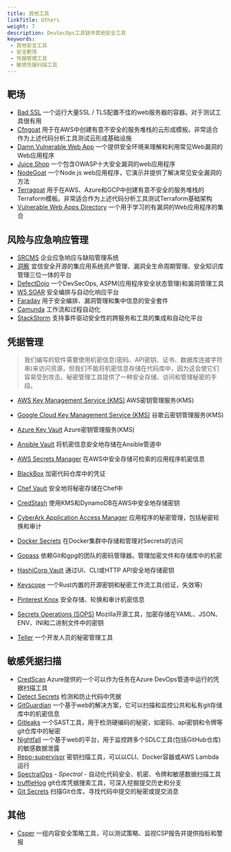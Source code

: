 ```yaml
---
title: 其他工具
linkTitle: Others
weight: 7
description: DevSecOps工具链中其他安全工具
keywords:
 - 其他安全工具
 - 安全靶场
 - 凭据管理工具
 - 敏感凭据扫描工具
---
```



## 靶场

- [Bad SSL](https://github.com/chromium/badssl.com) 一个运行大量SSL / TLS配置不佳的web服务器的容器。对于测试工具很有用
- [Cfngoat](https://github.com/bridgecrewio/cfngoat) 用于在AWS中创建有意不安全的服务堆栈的云形成模板。非常适合作为上述代码分析工具测试云形成基础设施
- [Damn Vulnerable Web App](http://www.dvwa.co.uk/) 一个提供安全环境来理解和利用常见Web漏洞的Web应用程序
- [Juice Shop](https://github.com/bkimminich/juice-shop) 一个包含OWASP十大安全漏洞的web应用程序
- [NodeGoat](https://github.com/OWASP/NodeGoat) 一个Node.js web应用程序，它演示并提供了解决常见安全漏洞的方法
- [Terragoat](https://github.com/bridgecrewio/terragoat) 用于在AWS、Azure和GCP中创建有意不安全的服务堆栈的Terraform模板。非常适合作为上述代码分析工具测试Terraform基础架构
- [Vulnerable Web Apps Directory](https://owasp.org/www-project-vulnerable-web-applications-directory) 一个用于学习的有漏洞的Web应用程序的集合

## 风险与应急响应管理
- [SRCMS](https://github.com/martinzhou2015/SRCMS) 企业应急响应与缺陷管理系统
- [洞察](https://github.com/creditease-sec/insight2) 宜信安全开源的集应用系统资产管理、漏洞全生命周期管理、安全知识库管理三位一体的平台
- [DefectDojo](https://github.com/DefectDojo/django-DefectDojo) 一个DevSecOps, ASPM(应用程序安全状态管理)和漏洞管理工具
- [W5 SOAR](https://github.com/w5teams/w5) 安全编排与自动化响应平台
- [Faraday](https://github.com/infobyte/faraday) 用于安全编排、漏洞管理和集中信息的安全套件
- [Camunda](https://github.com/camunda/camunda-bpm-platform) 工作流和过程自动化
- [StackStorm](https://github.com/StackStorm/st2) 支持事件驱动安全性的跨服务和工具的集成和自动化平台

## 凭据管理

> 我们编写的软件需要使用机密信息(密码、API密钥、证书、数据库连接字符串)来访问资源，但我们不能将机密信息存储在代码库中，因为这会使它们容易受到攻击。秘密管理工具提供了一种安全存储、访问和管理秘密的手段。

- [AWS Key Management Service (KMS)](https://aws.amazon.com/kms/) AWS密钥管理服务(KMS)
- [Google Cloud Key Management Service (KMS)](https://cloud.google.com/kms) 谷歌云密钥管理服务(KMS)
- [Azure Key Vault](https://azure.microsoft.com/en-au/services/key-vault/) Azure密钥管理服务(KMS)

- [Ansible Vault](https://docs.ansible.com/ansible/latest/user_guide/vault.html) 将机密信息安全地存储在Ansible管道中
- [AWS Secrets Manager](https://aws.amazon.com/secrets-manager/) 在AWS中安全存储可检索的应用程序机密信息
- [BlackBox](https://github.com/StackExchange/blackbox) 加密代码仓库中的凭证
- [Chef Vault](https://github.com/chef/chef-vault) 安全地将秘密存储在Chef中
- [CredStash](https://github.com/fugue/credstash) 使用KMS和DynamoDB在AWS中安全地存储密钥
- [CyberArk Application Access Manager](https://www.cyberark.com/products/privileged-account-security-solution/application-access-manager/) 应用程序的秘密管理，包括秘密轮换和审计
- [Docker Secrets](https://docs.docker.com/engine/swarm/secrets/) 在Docker集群中存储和管理对Secrets的访问
- [Gopass](https://github.com/gopasspw/gopass) 依赖Git和gpg的团队的密码管理器。管理加密文件和存储库中的机密
- [HashiCorp Vault](https://www.vaultproject.io/) 通过UI、CLI或HTTP API安全地存储密钥
- [Keyscope](https://github.com/SpectralOps/keyscope) 一个Rust内置的开源密钥和秘密工作流工具(验证，失效等)
- [Pinterest Knox](https://github.com/pinterest/knox) 安全存储、轮换和审计机密信息
- [Secrets Operations (SOPS)](https://github.com/mozilla/sops) Mozilla开源工具，加密存储在YAML、JSON、ENV、INI和二进制文件中的密钥
- [Teller](https://github.com/spectralops/teller) 一个开发人员的秘密管理工具


## 敏感凭据扫描

- [CredScan](https://secdevtools.azurewebsites.net/helpcredscan.html) Azure提供的一个可以作为任务在Azure DevOps管道中运行的凭据扫描工具
- [Detect Secrets](https://github.com/Yelp/detect-secrets) 检测和防止代码中凭据
- [GitGuardian](https://www.gitguardian.com/) 一个基于web的解决方案，它可以扫描和监控公共和私有git存储库中的机密信息
- [Gitleaks](https://github.com/zricethezav/gitleaks) 一个SAST工具，用于检测硬编码的秘密，如密码、api密钥和令牌等git仓库中的秘密
- [Nightfall](https://nightfall.ai/solutions/product/github) 一个基于web的平台，用于监控跨多个SDLC工具(包括GitHub仓库)的敏感数据泄露
- [Repo-supervisor](https://github.com/auth0/repo-supervisor) 密钥扫描工具，可以以CLI、Docker容器或AWS Lambda运行
- [SpectralOps](https://spectralops.io) - _Spectral_ - 自动化代码安全、机密、令牌和敏感数据扫描工具
- [truffleHog](https://github.com/trufflesecurity/truffleHog) git仓库凭据搜索工具，可深入挖掘提交历史和分支
- [Git Secrets](https://github.com/awslabs/git-secrets) 扫描Git仓库，寻找代码中提交的秘密或提交消息

## 其他

- [Csper](https://csper.io/report-uri) 一组内容安全策略工具，可以测试策略、监视CSP报告并提供指标和警报

